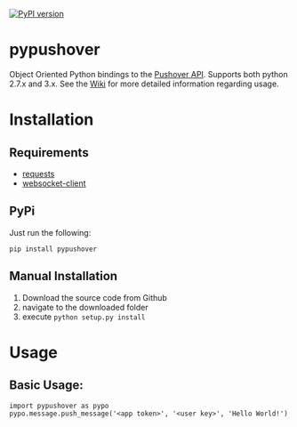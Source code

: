 [![PyPI version](https://badge.fury.io/py/pypushover.svg)](https://badge.fury.io/py/pypushover)

# pypushover
Object Oriented Python bindings to the [Pushover API](https://pushover.net/api).  Supports both python 2.7.x and 3.x.  See the [Wiki](https://github.com/KronosKoderS/py_pushover/wiki) for more detailed information regarding usage.  

# Installation

## Requirements

* [requests](http://docs.python-requests.org/en/latest/)
* [websocket-client](https://github.com/liris/websocket-client)

## PyPi

Just run the following:

    pip install pypushover

## Manual Installation

1. Download the source code from Github
2. navigate to the downloaded folder
3. execute `python setup.py install`


# Usage
    
Basic Usage:
-----------
    import pypushover as pypo
    pypo.message.push_message('<app token>', '<user key>', 'Hello World!')
